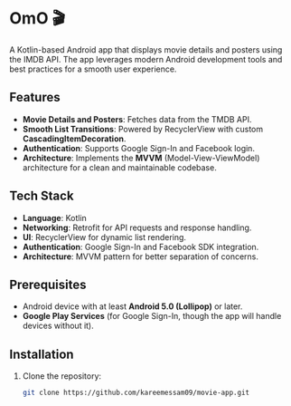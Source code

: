 # OmO 🎬  

A Kotlin-based Android app that displays movie details and posters using the IMDB API. The app leverages modern Android development tools and best practices for a smooth user experience.  

## Features  
- **Movie Details and Posters**: Fetches data from the TMDB API.  
- **Smooth List Transitions**: Powered by RecyclerView with custom **CascadingItemDecoration**.  
- **Authentication**: Supports Google Sign-In and Facebook login.  
- **Architecture**: Implements the **MVVM** (Model-View-ViewModel) architecture for a clean and maintainable codebase.  

## Tech Stack  
- **Language**: Kotlin  
- **Networking**: Retrofit for API requests and response handling.  
- **UI**: RecyclerView for dynamic list rendering.  
- **Authentication**: Google Sign-In and Facebook SDK integration.  
- **Architecture**: MVVM pattern for better separation of concerns.  

## Prerequisites  
- Android device with at least **Android 5.0 (Lollipop)** or later.  
- **Google Play Services** (for Google Sign-In, though the app will handle devices without it).  

## Installation  
1. Clone the repository:  
   ```bash  
   git clone https://github.com/kareemessam09/movie-app.git  
